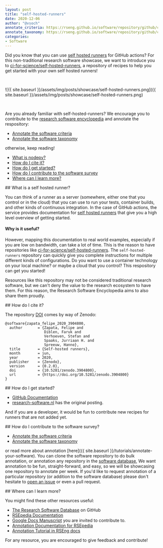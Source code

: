 ```yaml
---
layout: post
title: "self-hosted-runners"
date: 2020-12-06
author: "@vsoch"
annotate_criteria: https://rseng.github.io/software/repository/github/ci-for-science/self-hosted-runners/annotate-criteria/index.html
annotate_taxonomy: https://rseng.github.io/software/repository/github/ci-for-science/self-hosted-runners/annotate-taxonomy/
categories:
- Software
---
```


Did you know that you can use [self hosted runners](https://docs.github.com/en/free-pro-team@latest/actions/hosting-your-own-runners/about-self-hosted-runners) for GitHub actions? For this non-traditional research software showcase, we want to introduce you to [ci-for-science/self-hosted-runners](https://github.com/ci-for-science/self-hosted-runners/), a repository of recipes to help you get started with your own self hosted runners!

<br>

![{{ site.baseurl }}/assets/img/posts/showcase/self-hosted-runners.png]({{ site.baseurl }}/assets/img/posts/showcase/self-hosted-runners.png)

<br>

Are you already familiar with self-hosted-runners? We encourage you to contribute to the [research software encyclopedia](https://rseng.github.io/rse/tutorials/annotation/) and annotate the respository:

<ul>
<li><a href="{{ page.annotate_criteria }}" target="_blank">Annotate the software criteria</a></li>
<li><a href="{{ page.annotate_taxonomy }}" target="_blank">Annotate the software taxonomy</a></li>
</ul>

otherwise, keep reading!

<!--more--> 

 - [What is nodepy?](#what-is)
 - [How do I cite it?](#cite)
 - [How do I get started?](#getting-started)
 - [How do I contribute to the software survey](#contribute)
 - [Where can I learn more?](#learn-more)

<a id="what-is">
## What is a self hosted runner?

You can think of a runner as a server (somewhere, either one that you control or in the cloud) that you can use to run your tests, container builds, and other kinds of continuous integration. In the case of GitHub actions, the service provides documentation for [self hosted runners](https://docs.github.com/en/free-pro-team@latest/actions/hosting-your-own-runners/about-self-hosted-runners) that give you a high level overview of getting started.

#### Why is it useful?

However, mapping this documentation to real world examples, especially if you are low on bandwidth, can take a lot of time. This is the reason to have repositories like [ci-for-science/self-hosted-runners](https://github.com/ci-for-science/self-hosted-runners/).
The `self-hosted-runners` repository can quickly give you complete instructions for multiple
different kinds of configurations. Do you want to use a container technology on your local machine? or maybe a cloud that you control? This respository can get you started!

Resources like this repository may not be considered traditional research software, but we can't deny the value to the research ecosystem to have them. For this reason, the Research Software Encyclopedia aims to also share them proudly.

<a id="cite">
## How do I cite it?

The repository [DOI](https://doi.org/10.5281/zenodo.3904265) comes by way of Zenodo:

```
@software{zapata_felipe_2020_3904800,
  author       = {Zapata, Felipe and
                  Diblen, Faruk and
                  Verhoeven, Stefan and
                  Spaaks, Jurriaan H. and
                  Spreeuw, Hanno},
  title        = {Self-hosted runners},
  month        = jun,
  year         = 2020,
  publisher    = {Zenodo},
  version      = {0.2.0},
  doi          = {10.5281/zenodo.3904800},
  url          = {https://doi.org/10.5281/zenodo.3904800}
}
```

<a id="getting-started">
## How do I get started?
 
 - [GitHub Documentation](https://github.com/ci-for-research/self-hosted-runners)
 - [research-software.nl](https://research-software.nl/software/self-hosted-runners) has the original posting.

And if you are a developer, it would be fun to contribute new recipes for runners that are not added yet.


<a id="contribute">
## How do I contribute to the software survey?

<ul>
  <li><a href="{{ page.annotate_criteria }}" target="_blank">Annotate the software criteria</a></li>
  <li><a href="{{ page.annotate_taxonomy }}" target="_blank">Annotate the software taxonomy</a></li>
</ul>

or read more about annotation [here]({{ site.baseurl }}/tutorials/annotate-your-software). You can clone the software repository to do
bulk annotation, or annotation any repository in the <a href="https://rseng.github.io/software/" target="_blank">software database</a>,
We want annotation to be fun, straight-forward, and easy, so we will be showcasing one repository to annotate per week.
If you'd like to request annotation of a particular repository (or addition to the software database)
please don't hesitate to [open an issue](https://github.com/rseng/software/issues) or even a pull request.

<a id="learn-more">
## Where can I learn more?

You might find these other resources useful:

 - [The Research Software Database](https://github.com/rseng/software) on GitHub
 - [RSEpedia Documentation](https://rseng.github.io/rse)
 - [Google Docs Manuscript](https://docs.google.com/document/d/1wDb0udH9OrFWrMBsAVb8RrUMCKKRHoyEep7yveJ1d0k/edit) you are invited to contribute to.
 - [Annotation Documentation for RSEpedia](https://rseng.github.io/rse/tutorials/annotation/)
 - [Annotation Tutorial in RSEng docs](https://rseng.github.io/rse/tutorials/annotation/)

For any resource, you are encouraged to give feedback and contribute!
